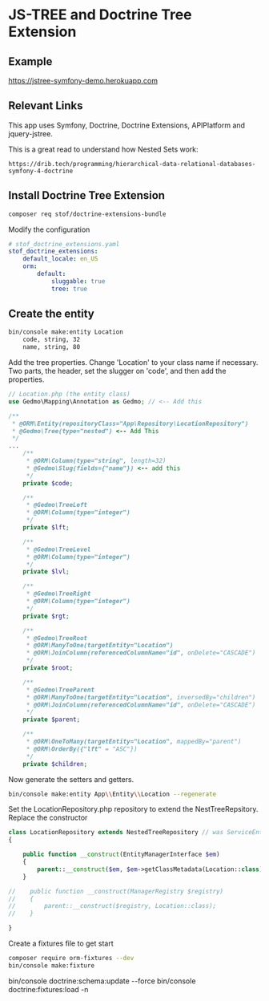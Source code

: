 # JS-TREE and Doctrine Tree Extension

## Example

https://jstree-symfony-demo.herokuapp.com

## Relevant Links

This app uses Symfony, Doctrine, Doctrine Extensions, APIPlatform
and jquery-jstree.

This is a great read to understand how Nested Sets work:

    https://drib.tech/programming/hierarchical-data-relational-databases-symfony-4-doctrine

## Install Doctrine Tree Extension

```bash
composer req stof/doctrine-extensions-bundle
```

Modify the configuration
```yaml
# stof_doctrine_extensions.yaml
stof_doctrine_extensions:
    default_locale: en_US
    orm:
        default:
            sluggable: true
            tree: true

```

## Create the entity

```bash
bin/console make:entity Location
    code, string, 32
    name, string, 80
```

Add the tree properties.  Change 'Location' to your class name if necessary.
Two parts, the header, set the slugger on 'code', and then add the properties.

```php 
// Location.php (the entity class)
use Gedmo\Mapping\Annotation as Gedmo; // <-- Add this

/**
 * @ORM\Entity(repositoryClass="App\Repository\LocationRepository")
 * @Gedmo\Tree(type="nested") <-- Add This
 */
...
    /**
     * @ORM\Column(type="string", length=32)
     * @Gedmo\Slug(fields={"name"}) <-- add this
     */
    private $code;

```   

```php
    /**
     * @Gedmo\TreeLeft
     * @ORM\Column(type="integer")
     */
    private $lft;

    /**
     * @Gedmo\TreeLevel
     * @ORM\Column(type="integer")
     */
    private $lvl;

    /**
     * @Gedmo\TreeRight
     * @ORM\Column(type="integer")
     */
    private $rgt;

    /**
     * @Gedmo\TreeRoot
     * @ORM\ManyToOne(targetEntity="Location")
     * @ORM\JoinColumn(referencedColumnName="id", onDelete="CASCADE")
     */
    private $root;

    /**
     * @Gedmo\TreeParent
     * @ORM\ManyToOne(targetEntity="Location", inversedBy="children")
     * @ORM\JoinColumn(referencedColumnName="id", onDelete="CASCADE")
     */
    private $parent;

    /**
     * @ORM\OneToMany(targetEntity="Location", mappedBy="parent")
     * @ORM\OrderBy({"lft" = "ASC"})
     */
    private $children;

```

Now generate the setters and getters.

```bash
bin/console make:entity App\\Entity\\Location --regenerate
```

Set the LocationRepository.php repository to extend the NestTreeRepsitory.  Replace the constructor
```php
class LocationRepository extends NestedTreeRepository // was ServiceEntityRepository
{

    public function __construct(EntityManagerInterface $em)
    {
        parent::__construct($em, $em->getClassMetadata(Location::class));
    }

//    public function __construct(ManagerRegistry $registry)
//    {
//        parent::__construct($registry, Location::class);
//    }

}

```

Create a fixtures file to get start

```bash
composer require orm-fixtures --dev 
bin/console make:fixture
```

bin/console doctrine:schema:update --force
bin/console doctrine:fixtures:load -n




